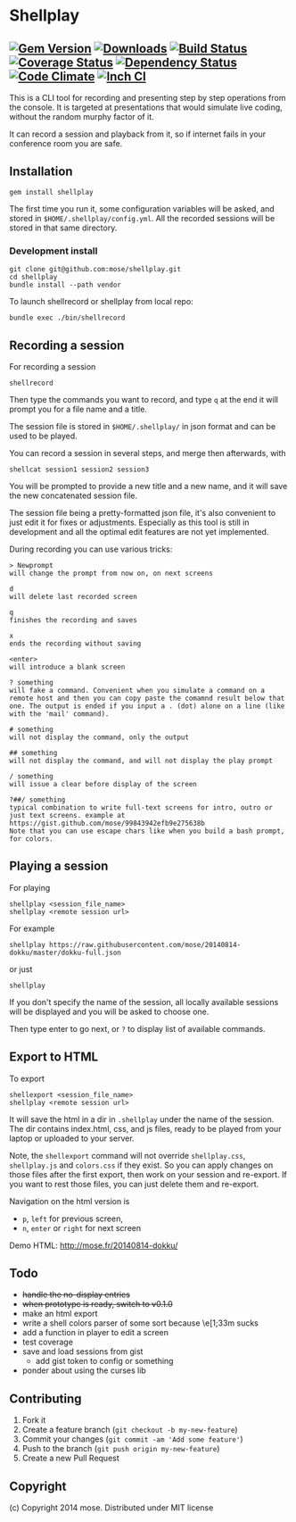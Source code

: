 Shellplay
==================

[![Gem Version](https://img.shields.io/gem/v/shellplay.svg)](https://rubygems.org/gems/shellplay)
[![Downloads](http://img.shields.io/gem/dt/shellplay.svg)](https://rubygems.org/gems/shellplay)
[![Build Status](https://img.shields.io/travis/mose/shellplay.svg)](https://travis-ci.org/mose/shellplay)
[![Coverage Status](https://img.shields.io/coveralls/mose/shellplay.svg)](https://coveralls.io/r/mose/shellplay?branch=master)
[![Dependency Status](https://img.shields.io/gemnasium/mose/shellplay.svg)](https://gemnasium.com/mose/shellplay)
[![Code Climate](https://img.shields.io/codeclimate/github/mose/shellplay.svg)](https://codeclimate.com/github/mose/shellplay)
[![Inch CI](https://inch-ci.org/github/mose/shellplay.svg)](https://inch-ci.org/github/mose/shellplay)
----

This is a CLI tool for recording and presenting step by step operations from the console. It is targeted at presentations that would simulate live coding, without the random murphy factor of it.

It can record a session and playback from it, so if internet fails in your conference room you are safe.

## Installation

    gem install shellplay

The first time you run it, some configuration variables will be asked, and stored in `$HOME/.shellplay/config.yml`. All the recorded sessions will be stored in that same directory.

### Development install

    git clone git@github.com:mose/shellplay.git
    cd shellplay
    bundle install --path vendor

To launch shellrecord or shellplay from local repo:

    bundle exec ./bin/shellrecord

## Recording a session

For recording a session

    shellrecord

Then type the commands you want to record, and type `q` at the end it will prompt you for a file name and a title.

The session file is stored in `$HOME/.shellplay/` in json format and can be used to be played.

You can record a session in several steps, and merge then afterwards, with

    shellcat session1 session2 session3

You will be prompted to provide a new title and a new name, and it will save the new concatenated session file.

The session file being a pretty-formatted json file, it's also convenient to just edit it for fixes or adjustments. Especially as this tool is still in development and all the optimal edit features are not yet implemented.

During recording you can use various tricks:

```
> Newprompt
will change the prompt from now on, on next screens

d
will delete last recorded screen

q
finishes the recording and saves

x
ends the recording without saving

<enter>
will introduce a blank screen

? something
will fake a command. Convenient when you simulate a command on a remote host and then you can copy paste the comamnd result below that one. The output is ended if you input a . (dot) alone on a line (like with the 'mail' command).

# something
will not display the command, only the output

## something
will not display the command, and will not display the play prompt

/ something
will issue a clear before display of the screen

?##/ something
typical combination to write full-text screens for intro, outro or just text screens. example at https://gist.github.com/mose/99843942efb9e275638b
Note that you can use escape chars like when you build a bash prompt, for colors.
```

## Playing a session

For playing

    shellplay <session_file_name>
    shellplay <remote session url>

For example

    shellplay https://raw.githubusercontent.com/mose/20140814-dokku/master/dokku-full.json

or just

    shellplay

If you don't specify the name of the session, all locally available sessions will be displayed and you will be asked to choose one.

Then type enter to go next, or `?` to display list of available commands.

## Export to HTML

To export

    shellexport <session_file_name>
    shellplay <remote session url>

It will save the html in a dir in `.shellplay` under the name of the session. The dir contains index.html, css, and js files, ready to be played from your laptop or uploaded to your server.

Note, the `shellexport` command will not override `shellplay.css`, `shellplay.js` and `colors.css` if they exist. So you can apply changes on those files after the first export, then work on your session and re-export. If you want to rest those files, you can just delete them and re-export.

Navigation on the html version is

- `p`, `left` for previous screen,
- `n`, `enter` or `right` for next screen

Demo HTML: http://mose.fr/20140814-dokku/

## Todo

- <s>handle the no-display entries</s>
- <s>when prototype is ready, switch to v0.1.0</s>
- make an html export
- write a shell colors parser of some sort because \e[1;33m sucks
- add a function in player to edit a screen
- test coverage
- save and load sessions from gist
  - add gist token to config or something
- ponder about using the curses lib


## Contributing

1. Fork it
2. Create a feature branch (`git checkout -b my-new-feature`)
3. Commit your changes (`git commit -am 'Add some feature'`)
4. Push to the branch (`git push origin my-new-feature`)
5. Create a new Pull Request

## Copyright

(c) Copyright 2014 mose. Distributed under MIT license
